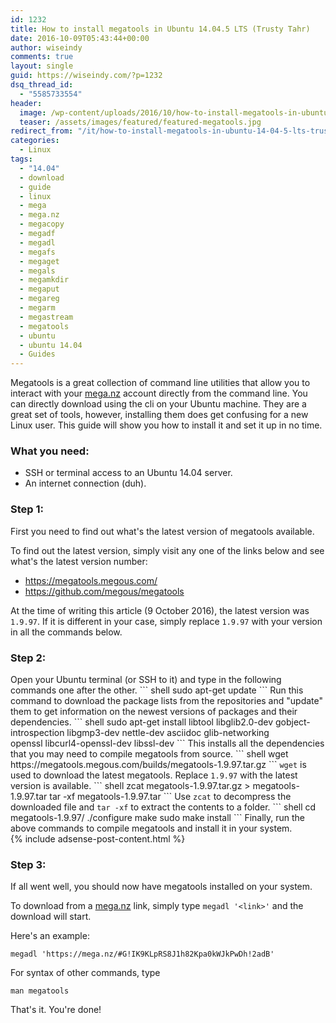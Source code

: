 ```yaml
---
id: 1232
title: How to install megatools in Ubuntu 14.04.5 LTS (Trusty Tahr)
date: 2016-10-09T05:43:44+00:00
author: wiseindy
comments: true
layout: single
guid: https://wiseindy.com/?p=1232
dsq_thread_id:
  - "5585733554"
header:
  image: /wp-content/uploads/2016/10/how-to-install-megatools-in-ubuntu-14-04-5-lts-trusty-tahr.jpg
  teaser: /assets/images/featured/featured-megatools.jpg
redirect_from: "/it/how-to-install-megatools-in-ubuntu-14-04-5-lts-trusty-tahr/"
categories:
  - Linux
tags:
  - "14.04"
  - download
  - guide
  - linux
  - mega
  - mega.nz
  - megacopy
  - megadf
  - megadl
  - megafs
  - megaget
  - megals
  - megamkdir
  - megaput
  - megareg
  - megarm
  - megastream
  - megatools
  - ubuntu
  - ubuntu 14.04
  - Guides
---
```

Megatools is a great collection of command line utilities that allow you to interact with your <a target="_blank" href="https://mega.nz">mega.nz</a> account directly from the command line. You can directly download using the cli on your Ubuntu machine. They are a great set of tools, however, installing them does get confusing for a new Linux user. This guide will show you how to install it and set it up in no time.

<!--more-->
<h3>What you need:</h3>
<ul>
 	<li>SSH or terminal access to an Ubuntu 14.04 server.</li>
 	<li>An internet connection (duh).</li>
</ul>
<h3>Step 1:</h3>
First you need to find out what's the latest version of megatools available.

To find out the latest version, simply visit any one of the links below and see what's the latest version number:
<ul>
 	<li><a target="_blank" href="https://megatools.megous.com/">https://megatools.megous.com/</a></li>
 	<li><a target="_blank" href="https://github.com/megous/megatools">https://github.com/megous/megatools</a></li>
</ul>
At the time of writing this article (9 October 2016), the latest version was <code>1.9.97</code>. If it is different in your case, simply replace <code>1.9.97</code> with your version in all the commands below.
<h3>Step 2:</h3>
Open your Ubuntu terminal (or SSH to it) and type in the following commands one after the other.
``` shell
sudo apt-get update
```
Run this command to download the package lists from the repositories and "update" them to get information on the newest versions of packages and their dependencies.
``` shell
sudo apt-get install libtool libglib2.0-dev gobject-introspection libgmp3-dev nettle-dev asciidoc glib-networking openssl libcurl4-openssl-dev libssl-dev
```
This installs all the dependencies that you may need to compile megatools from source.
``` shell
wget https://megatools.megous.com/builds/megatools-1.9.97.tar.gz
```
<code>wget</code> is used to download the latest megatools. Replace <code>1.9.97</code> with the latest version is available.
``` shell
zcat megatools-1.9.97.tar.gz > megatools-1.9.97.tar
tar -xf megatools-1.9.97.tar
```
Use <code>zcat</code> to decompress the downloaded file and <code>tar -xf</code> to extract the contents to a folder.
``` shell
cd megatools-1.9.97/
./configure
make
sudo make install
```
Finally, run the above commands to compile megatools and install it in your system.

<div class="row">
  <div class="col-12">
    {% include adsense-post-content.html %}
  </div>
</div>

<h3>Step 3:</h3>
If all went well, you should now have megatools installed on your system.

To download from a <a target="_blank" href="https://mega.nz">mega.nz</a> link, simply type <code>megadl '&lt;link&gt;'</code> and the download will start.

Here's an example:
``` shell
megadl 'https://mega.nz/#G!IK9KLpRS8J1h82Kpa0kWJkPwDh!2adB'
```
For syntax of other commands, type
``` shell
man megatools
```
That's it. You're done!
